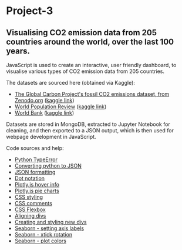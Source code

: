 # Project-3

## Visualising CO2 emission data from 205 countries around the world, over the last 100 years.

JavaScript is used to create an interactive, user friendly dashboard, to visualise various types of CO2 emission data from 205 countries.

The datasets are sourced here (obtained via Kaggle):
* [The Global Carbon Project's fossil CO2 emissions dataset, from Zenodo.org](https://zenodo.org/records/7215364) ([kaggle link](https://www.kaggle.com/datasets/thedevastator/global-fossil-co2-emissions-by-country-2002-2022/data))
* [World Population Review](https://worldpopulationreview.com/) ([kaggle link](https://www.kaggle.com/datasets/iamsouravbanerjee/world-population-dataset))
* [World Bank](https://data.worldbank.org/) ([kaggle link](https://www.kaggle.com/datasets/zgrcemta/world-gdpgdp-gdp-per-capita-and-annual-growths))

 Datasets are stored in MongoDB, extracted to Jupyter Notebook for cleaning, and then exported to a JSON output, which is then used for webpage development in JavaScript.

 Code sources and help:
 * [Python TypeError](https://stackoverflow.com/questions/38569851/pandas-replace-empty-cell-to-0)
 * [Converting python to JSON](https://sparkbyexamples.com/python/convert-python-list-to-json/)
 * [JSON formatting](https://stackoverflow.com/questions/60029873/pandas-to-json-redundant-backslashes)
 * [Dot notation](https://stackoverflow.com/questions/29888256/using-integer-keys-with-dot-notation-to-access-property-in-javascript-objects)
 * [Plotly.js hover info](https://plotly.com/javascript/hover-text-and-formatting/)
 * [Plotly.js pie charts](https://plotly.com/javascript/pie-charts/)
 * [CSS styling](https://www.w3schools.com/html/html_css.asp)
 * [CSS comments](https://www.w3schools.com/css/css_comments.asp)
 * [CSS Flexbox](https://www.w3schools.com/css/css3_flexbox.asp)
 * [Aligning divs](https://stackoverflow.com/questions/39476292/align-select-boxes-and-text-boxes)
 * [Creating and styling new divs](https://stackoverflow.com/questions/6840326/how-can-i-create-and-style-a-div-using-javascript)
 * [Seaborn - setting axis labels](https://stackoverflow.com/questions/31632637/label-axes-on-seaborn-barplot)
 * [Seaborn - xtick rotation](https://stackoverflow.com/questions/26540035/rotate-label-text-in-seaborn)
 * [Seaborn - plot colors](https://python-charts.com/ranking/bar-plot-seaborn/?utm_content=cmp-true)
